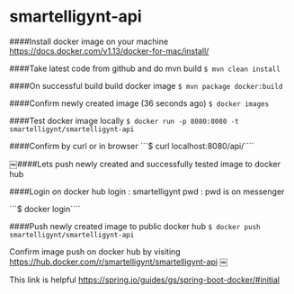 # smartelligynt-api


####Install docker image on your machine
https://docs.docker.com/v1.13/docker-for-mac/install/


####Take latest code from github and do mvn build
```$ mvn clean install```


####On successful build build docker image
```$ mvn package docker:build```


####Confirm newly created image (36 seconds ago)
```$ docker images```

####Test docker image locally
````$ docker run -p 8080:8080 -t smartelligynt/smartelligynt-api````

####Confirm by curl or in browser
```$ curl localhost:8080/api/````

￼####Lets push newly created and successfully tested image to docker hub


####Login on docker hub
login : smartelligynt
pwd : pwd is on messenger

```$ docker login````

####Push newly created image to public docker hub
```$ docker push smartelligynt/smartelligynt-api```


Confirm image push on docker hub by visiting https://hub.docker.com/r/smartelligynt/smartelligynt-api 
￼


This link is helpful
https://spring.io/guides/gs/spring-boot-docker/#initial

